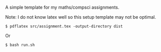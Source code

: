 
A simple template for my maths/compsci assignments.

Note: I do not know latex well so this setup template may not be optimal. 


```
$ pdflatex src/assignment.tex -output-directory dist
```

Or 

```
$ bash run.sh
```
